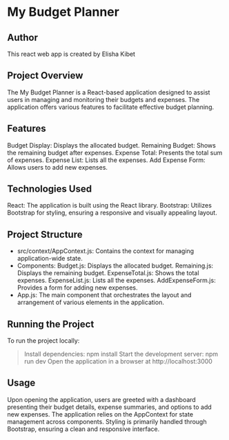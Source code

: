 # My Budget Planner

## Author
This react web app is created by Elisha Kibet

## Project Overview
The My Budget Planner is a React-based application designed to assist users in managing and monitoring their budgets and expenses. The application offers various features to facilitate effective budget planning.

## Features
Budget Display: Displays the allocated budget.
Remaining Budget: Shows the remaining budget after expenses.
Expense Total: Presents the total sum of expenses.
Expense List: Lists all the expenses.
Add Expense Form: Allows users to add new expenses.

## Technologies Used
React: The application is built using the React library.
Bootstrap: Utilizes Bootstrap for styling, ensuring a responsive and visually appealing layout.

## Project Structure
- src/context/AppContext.js: Contains the context for managing application-wide state.
- Components:
Budget.js: Displays the allocated budget.
Remaining.js: Displays the remaining budget.
ExpenseTotal.js: Shows the total expenses.
ExpenseList.js: Lists all the expenses.
AddExpenseForm.js: Provides a form for adding new expenses.
- App.js: The main component that orchestrates the layout and arrangement of various elements in the application.

## Running the Project
To run the project locally:
> Install dependencies: npm install
> Start the development server: npm run dev
> Open the application in a browser at http://localhost:3000

## Usage
Upon opening the application, users are greeted with a dashboard presenting their budget details, expense summaries, and options to add new expenses.
The application relies on the AppContext for state management across components.
Styling is primarily handled through Bootstrap, ensuring a clean and responsive interface.
